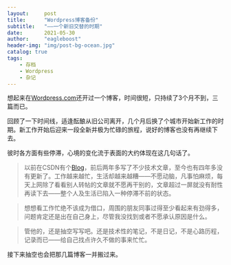 ```yaml
---
layout:     post
title:      "Wordpress博客备份"
subtitle:   "——一个新旧交替的时期"
date:       2021-05-30
author:     "eagleboost"
header-img: "img/post-bg-ocean.jpg"
catalog: true
tags:
    - 存档
    - Wordpress
    - 杂记
---
```


想起来在[Wordpress.com](https://eagleboost.wordpress.com/)还开过一个博客，时间很短，只持续了3个月不到，三篇而已。

回顾了一下时间线，适逢酝酿从旧公司离开，几个月后换了个城市开始新工作的时期。新工作开始后迎来一段全新并极为忙碌的旅程，说好的博客也没有再继续下去。

彼时各方面有些停滞，心境的变化流于表面的大约体现在这几句话了。

> 以前在CSDN有个[Blog](http://blog.csdn.net/cathyeagle)，前后两年多写了不少技术文章，至今也有四年多没有更新了。工作越来越忙，生活却越来越糟——不愿动脑，凡事怕麻烦，每天上网除了看看别人转帖的文章就不愿再干别的，文章超过一屏就没有耐性再读下去——整个人及生活已陷入一种停滞不前的状态。

> 想想看工作忙绝不该成为借口，周围的朋友同事过得至少看起来有劲得多，问题肯定还是出在自己身上，尽管我没找到或者不愿承认原因是什么。

> 管他的，还是抽空写写吧。还是技术性的笔记，不是日记，不是心路历程，记录而已——给自己找点许久不做的事来忙忙。

接下来抽空也会把那几篇博客一并搬过来。